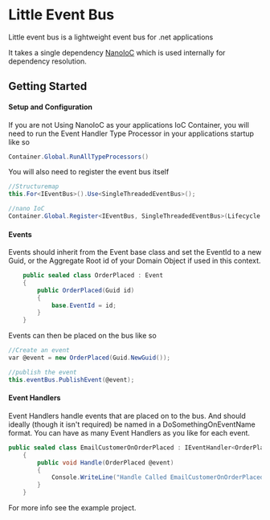 # Little Event Bus

Little event bus is a lightweight event bus for .net applications

It takes a single dependency [NanoIoC](https://github.com/trullock/NanoIoC) which is used internally for dependency resolution.

## Getting Started

#### Setup and Configuration

If you are not Using NanoIoC as your applications IoC Container, you will need to run the Event Handler Type Processor in your applications startup like so

```csharp
Container.Global.RunAllTypeProcessors()
```

You will also need to register the event bus itself

```csharp
//Structuremap
this.For<IEventBus>().Use<SingleThreadedEventBus>();

//nano IoC
Container.Global.Register<IEventBus, SingleThreadedEventBus>(Lifecycle.Singleton);
```

#### Events
Events should inherit from the Event base class and set the EventId to a new Guid, or the Aggregate Root id of your Domain Object if used in this context.

```csharp
    public sealed class OrderPlaced : Event
    {
        public OrderPlaced(Guid id)
        {
            base.EventId = id;
        }
    }
```

Events can then be placed on the bus like so

```csharp
//Create an event
var @event = new OrderPlaced(Guid.NewGuid());

//publish the event
this.eventBus.PublishEvent(@event);
```

#### Event Handlers
Event Handlers handle events that are placed on to the bus. And should ideally (though it isn't required) be named in a DoSomethingOnEventName format.
You can have as many Event Handlers as you like for each event.

```csharp
public sealed class EmailCustomerOnOrderPlaced : IEventHandler<OrderPlaced>
    {
        public void Handle(OrderPlaced @event)
        {
            Console.WriteLine("Handle Called EmailCustomerOnOrderPlaced Event Handler");
        }
    }
```

For more info see the example project.
